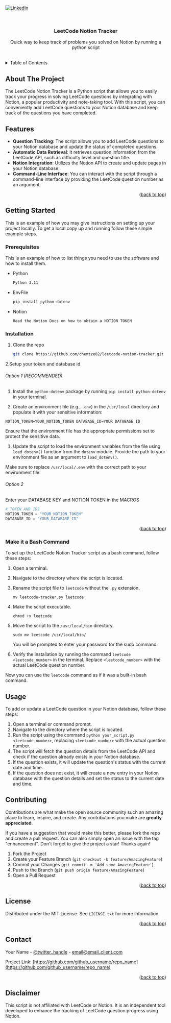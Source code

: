 <!-- Improved compatibility of back to top link: See: https://github.com/othneildrew/Best-README-Template/pull/73 -->

<a name="readme-top"></a>

<!--
*** Thanks for checking out the Best-README-Template. If you have a suggestion
*** that would make this better, please fork the repo and create a pull request
*** or simply open an issue with the tag "enhancement".
*** Don't forget to give the project a star!
*** Thanks again! Now go create something AMAZING! :D
-->

<!-- PROJECT SHIELDS -->
<!--
*** I'm using markdown "reference style" links for readability.
            *** Reference links are enclosed in brackets [ ] instead of parentheses ( ).
*** See the bottom of this document for the declaration of the reference variables
*** for contributors-url, forks-url, etc. This is an optional, concise syntax you may use.
*** https://www.markdownguide.org/basic-syntax/#reference-style-links
-->

[![LinkedIn][linkedin-shield]][linkedin-url]

<!-- PROJECT LOGO -->
<br />
<div align="center">

<h3 align="center">LeetCode Notion Tracker</h3>

<p align="center">
    Quick way to keep track of problems you solved on Notion by running a python script
    <br />
    <br />
  </p>
</div>

<!-- TABLE OF CONTENTS -->
<details>
  <summary>Table of Contents</summary>
  <ol>
    <li>
      <a href="#about-the-project">About The Project</a>
    </li>
    <li>
      <a href="#getting-started">Getting Started</a>
      <ul>
        <li><a href="#prerequisites">Prerequisites</a></li>
        <li><a href="#installation">Installation</a></li>
      </ul>
    </li>
    <li><a href="#usage">Usage</a></li>
    <li><a href="#roadmap">Roadmap</a></li>
    <li><a href="#contributing">Contributing</a></li>
    <li><a href="#license">License</a></li>
    <li><a href="#contact">Contact</a></li>
    <li><a href="#acknowledgments">Acknowledgments</a></li>
  </ol>
</details>

<!-- ABOUT THE PROJECT -->

## About The Project

The LeetCode Notion Tracker is a Python script that allows you to easily track
your progress in solving LeetCode questions by integrating with Notion, a
popular productivity and note-taking tool. With this script, you can
conveniently add LeetCode questions to your Notion database and keep track of
the questions you have completed.

## Features

- **Question Tracking**: The script allows you to add LeetCode questions to your
  Notion database and update the status of completed questions.
- **Automatic Data Retrieval**: It retrieves question information from the
  LeetCode API, such as difficulty level and question title.
- **Notion Integration**: Utilizes the Notion API to create and update pages in
  your Notion database.
- **Command-Line Interface**: You can interact with the script through a
  command-line interface by providing the LeetCode question number as an
  argument.

<p align="right">(<a href="#readme-top">back to top</a>)</p>

<!-- GETTING STARTED -->

## Getting Started

This is an example of how you may give instructions on setting up your project
locally. To get a local copy up and running follow these simple example steps.

### Prerequisites

This is an example of how to list things you need to use the software and how to
install them.

- Python
  ```sh
  Python 3.11
  ```
- EnvFile
  ```sh
  pip install python-dotenv
  ```
- Notion
  ```
  Read the Notion Docs on how to obtain a NOTION TOKEN
  ```

### Installation

1. Clone the repo
   ```sh
   git clone https://github.com/chentze02/leetcode-notion-tracker.git
   ```

2.Setup your token and database id

###### Option 1 (RECOMMENDED)

1. Install the `python-dotenv` package by running `pip install python-dotenv` in
   your terminal.

2. Create an environment file (e.g., `.env`) in the `/usr/local` directory and
   populate it with your sensitive information:

`NOTION_TOKEN=YOUR_NOTION_TOKEN DATABASE_ID=YOUR DATABASE ID`

Ensure that the environment file has the appropriate permissions set to protect
the sensitive data.

1. Update the script to load the environment variables from the file using
   `load_dotenv()` function from the `dotenv` module. Provide the path to your
   environment file as an argument to `load_dotenv()`.

Make sure to replace `/usr/local/.env` with the correct path to your environment
file.

###### Option 2

Enter your DATABASE KEY and NOTION TOKEN in the MACROS

```python
# TOKEN AND IDS
NOTION_TOKEN = "YOUR_NOTION_TOKEN" 
DATABASE_ID = "YOUR_DATABASE_ID"
```

<p align="right">(<a href="#readme-top">back to top</a>)</p>

### Make it a Bash Command

To set up the LeetCode Notion Tracker script as a bash command, follow these
steps:

1. Open a terminal.
2. Navigate to the directory where the script is located.
3. Rename the script file to `leetcode` without the `.py` extension.

   `mv leetcode-tracker.py leetcode`

4. Make the script executable.

   `chmod +x leetcode`

5. Move the script to the `/usr/local/bin` directory.

   `sudo mv leetcode /usr/local/bin/`

   You will be prompted to enter your password for the sudo command.
6. Verify the installation by running the command `leetcode <leetcode_number>`
   in the terminal. Replace `<leetcode_number>` with the actual LeetCode
   question number.

Now you can use the `leetcode` command as if it was a built-in bash command.

<!-- USAGE EXAMPLES -->

## Usage

To add or update a LeetCode question in your Notion database, follow these
steps:

1. Open a terminal or command prompt.
2. Navigate to the directory where the script is located.
3. Run the script using the command `python your_script.py <leetcode_number>`,
   replacing `<leetcode_number>` with the actual question number.
4. The script will fetch the question details from the LeetCode API and check if
   the question already exists in your Notion database.
5. If the question exists, it will update the question's status with the current
   date and time.
6. If the question does not exist, it will create a new entry in your Notion
   database with the question details and set the status to the current date and
   time.

<!-- CONTRIBUTING -->

## Contributing

Contributions are what make the open source community such an amazing place to
learn, inspire, and create. Any contributions you make are **greatly
appreciated**.

If you have a suggestion that would make this better, please fork the repo and
create a pull request. You can also simply open an issue with the tag
"enhancement". Don't forget to give the project a star! Thanks again!

1. Fork the Project
2. Create your Feature Branch (`git checkout -b feature/AmazingFeature`)
3. Commit your Changes (`git commit -m 'Add some AmazingFeature'`)
4. Push to the Branch (`git push origin feature/AmazingFeature`)
5. Open a Pull Request

<p align="right">(<a href="#readme-top">back to top</a>)</p>

<!-- LICENSE -->

## License

Distributed under the MIT License. See `LICENSE.txt` for more information.

<p align="right">(<a href="#readme-top">back to top</a>)</p>

<!-- CONTACT -->

## Contact

Your Name - [@twitter_handle](https://twitter.com/twitter_handle) -
email@email_client.com

Project Link:
[https://github.com/github_username/repo_name](https://github.com/github_username/repo_name)

<p align="right">(<a href="#readme-top">back to top</a>)</p>

## Disclaimer

This script is not affiliated with LeetCode or Notion. It is an independent tool
developed to enhance the tracking of LeetCode question progress using Notion.

<!-- MARKDOWN LINKS & IMAGES -->
<!-- https://www.markdownguide.org/basic-syntax/#reference-style-links -->

[forks-shield]: https://img.shields.io/github/forks/github_username/repo_name.svg?style=for-the-badge
[forks-url]: https://github.com/chentze02/leetcode-notion-tracker/network/members
[stars-shield]: https://img.shields.io/github/stars/github_username/repo_name.svg?style=for-the-badge
[stars-url]: https://github.com/github_username/repo_name/stargazers
[issues-shield]: https://img.shields.io/github/issues/github_username/repo_name.svg?style=for-the-badge
[issues-url]: https://github.com/github_username/repo_name/issues
[license-shield]: https://img.shields.io/github/license/github_username/repo_name.svg?style=for-the-badge
[license-url]: https://github.com/chentze02/leetcode-notion-tracker/
[linkedin-shield]: https://img.shields.io/badge/-LinkedIn-black.svg?style=for-the-badge&logo=linkedin&colorB=555
[linkedin-url]: https://linkedin.com/in/linkedin_username
[product-screenshot]: images/screenshot.png
[Next.js]: https://img.shields.io/badge/next.js-000000?style=for-the-badge&logo=nextdotjs&logoColor=white
[Next-url]: https://nextjs.org/
[React.js]: https://img.shields.io/badge/React-20232A?style=for-the-badge&logo=react&logoColor=61DAFB
[React-url]: https://reactjs.org/
[Vue.js]: https://img.shields.io/badge/Vue.js-35495E?style=for-the-badge&logo=vuedotjs&logoColor=4FC08D
[Vue-url]: https://vuejs.org/
[Angular.io]: https://img.shields.io/badge/Angular-DD0031?style=for-the-badge&logo=angular&logoColor=white
[Angular-url]: https://angular.io/
[Svelte.dev]: https://img.shields.io/badge/Svelte-4A4A55?style=for-the-badge&logo=svelte&logoColor=FF3E00
[Svelte-url]: https://svelte.dev/
[Laravel.com]: https://img.shields.io/badge/Laravel-FF2D20?style=for-the-badge&logo=laravel&logoColor=white
[Laravel-url]: https://laravel.com
[Bootstrap.com]: https://img.shields.io/badge/Bootstrap-563D7C?style=for-the-badge&logo=bootstrap&logoColor=white
[Bootstrap-url]: https://getbootstrap.com
[JQuery.com]: https://img.shields.io/badge/jQuery-0769AD?style=for-the-badge&logo=jquery&logoColor=white
[JQuery-url]: https://jquery.com
